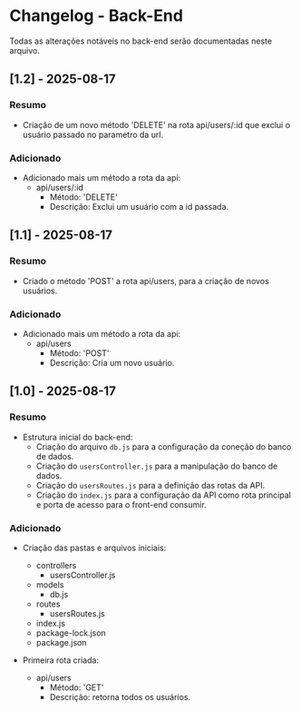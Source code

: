 # Changelog - Back-End
Todas as alterações notáveis no back-end serão documentadas neste arquivo.

## [1.2] - 2025-08-17
### Resumo
- Criação de um novo método 'DELETE' na rota api/users/:id que exclui o usuário passado no parametro da url.

### Adicionado
- Adicionado mais um método a rota da api:
    - api/users/:id
        - Método: 'DELETE'
        - Descrição: Exclui um usuário com a id passada.

## [1.1] - 2025-08-17
### Resumo
- Criado o método 'POST' a rota api/users, para a criação de novos usuários.


### Adicionado
- Adicionado mais um método a rota da api:
    - api/users
        - Método: 'POST'
        - Descrição: Cria um novo usuário.

## [1.0] - 2025-08-17
### Resumo
- Estrutura inicial do back-end:
    - Criação do arquivo `db.js` para a configuração da coneção do banco de dados.
    - Criação do `usersController.js` para a manipulação do banco de dados.
    - Criação do `usersRoutes.js` para a definição das rotas da API.
    - Criação do `index.js` para a configuração da API como rota principal e porta de acesso para o front-end consumir.


### Adicionado
- Criação das pastas e arquivos iniciais:
    - controllers
        - usersController.js
    - models
        - db.js
    - routes
        - usersRoutes.js
    - index.js
    - package-lock.json
    - package.json

- Primeira rota criada:
    - api/users
        - Método: 'GET'
        - Descrição: retorna todos os usuários.